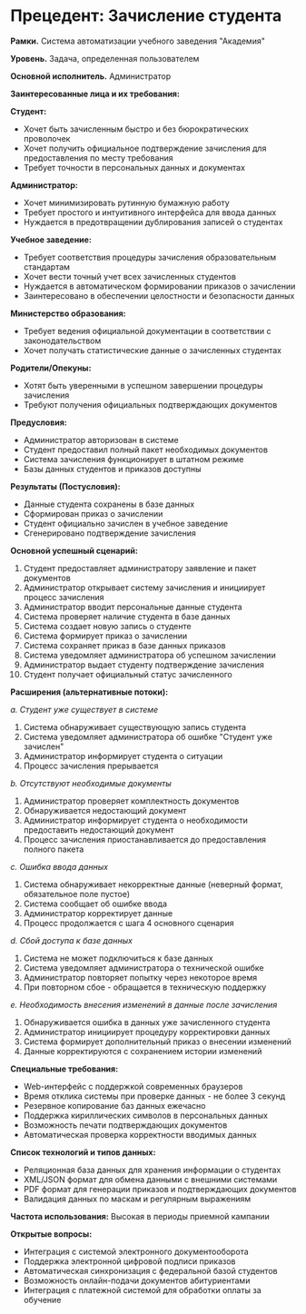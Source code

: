﻿# Прецедент: Зачисление студента

**Рамки.** Система автоматизации учебного заведения "Академия"

**Уровень.** Задача, определенная пользователем

**Основной исполнитель.** Администратор

**Заинтересованные лица и их требования:**

**Студент:**
- Хочет быть зачисленным быстро и без бюрократических проволочек
- Хочет получить официальное подтверждение зачисления для предоставления по месту требования
- Требует точности в персональных данных и документах

**Администратор:**
- Хочет минимизировать рутинную бумажную работу
- Требует простого и интуитивного интерфейса для ввода данных
- Нуждается в предотвращении дублирования записей о студентах

**Учебное заведение:**
- Требует соответствия процедуры зачисления образовательным стандартам
- Хочет вести точный учет всех зачисленных студентов
- Нуждается в автоматическом формировании приказов о зачислении
- Заинтересовано в обеспечении целостности и безопасности данных

**Министерство образования:**
- Требует ведения официальной документации в соответствии с законодательством
- Хочет получать статистические данные о зачисленных студентах

**Родители/Опекуны:**
- Хотят быть уверенными в успешном завершении процедуры зачисления
- Требуют получения официальных подтверждающих документов

**Предусловия:**
- Администратор авторизован в системе
- Студент предоставил полный пакет необходимых документов
- Система зачисления функционирует в штатном режиме
- Базы данных студентов и приказов доступны

**Результаты (Постусловия):**
- Данные студента сохранены в базе данных
- Сформирован приказ о зачислении
- Студент официально зачислен в учебное заведение
- Сгенерировано подтверждение зачисления

**Основной успешный сценарий:**

1. Студент предоставляет администратору заявление и пакет документов
2. Администратор открывает систему зачисления и инициирует процесс зачисления
3. Администратор вводит персональные данные студента
4. Система проверяет наличие студента в базе данных
5. Система создает новую запись о студенте
6. Система формирует приказ о зачислении
7. Система сохраняет приказ в базе данных приказов
8. Система уведомляет администратора об успешном зачислении
9. Администратор выдает студенту подтверждение зачисления
10. Студент получает официальный статус зачисленного

**Расширения (альтернативные потоки):**

*а. Студент уже существует в системе*

1. Система обнаруживает существующую запись студента
2. Система уведомляет администратора об ошибке "Студент уже зачислен"
3. Администратор информирует студента о ситуации
4. Процесс зачисления прерывается

*b. Отсутствуют необходимые документы*

1. Администратор проверяет комплектность документов
2. Обнаруживается недостающий документ
3. Администратор информирует студента о необходимости предоставить недостающий документ
4. Процесс зачисления приостанавливается до предоставления полного пакета

*c. Ошибка ввода данных*

1. Система обнаруживает некорректные данные (неверный формат, обязательное поле пустое)
2. Система сообщает об ошибке ввода
3. Администратор корректирует данные
4. Процесс продолжается с шага 4 основного сценария

*d. Сбой доступа к базе данных*

1. Система не может подключиться к базе данных
2. Система уведомляет администратора о технической ошибке
3. Администратор повторяет попытку через некоторое время
4. При повторном сбое - обращается в техническую поддержку

*e. Необходимость внесения изменений в данные после зачисления*

1. Обнаруживается ошибка в данных уже зачисленного студента
2. Администратор инициирует процедуру корректировки данных
3. Система формирует дополнительный приказ о внесении изменений
4. Данные корректируются с сохранением истории изменений

**Специальные требования:**

- Web-интерфейс с поддержкой современных браузеров
- Время отклика системы при проверке данных - не более 3 секунд
- Резервное копирование баз данных ежечасно
- Поддержка кириллических символов в персональных данных
- Возможность печати подтверждающих документов
- Автоматическая проверка корректности вводимых данных

**Список технологий и типов данных:**

- Реляционная база данных для хранения информации о студентах
- XML/JSON формат для обмена данными с внешними системами
- PDF формат для генерации приказов и подтверждающих документов
- Валидация данных по маскам и регулярным выражениям

**Частота использования:** Высокая в периоды приемной кампании

**Открытые вопросы:**

- Интеграция с системой электронного документооборота
- Поддержка электронной цифровой подписи приказов
- Автоматическая синхронизация с федеральной базой студентов
- Возможность онлайн-подачи документов абитуриентами
- Интеграция с платежной системой для обработки оплаты за обучение